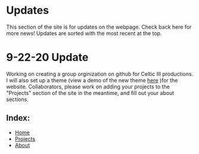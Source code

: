 # Updates
This section of the site is for updates on the webpage. Check back here for more news! Updates are sorted with the most recent at the top.

# 9-22-20 Update
Working on creating a group orginization on github for Celtic III productions. I will also set up a theme (view a demo of the new theme [here](https://longpdo.github.io/neumorphism/)
)for the website. Collaborators, please work on adding your projects to the "Projects" section of the site in the meantime, and fill out your about sections.

## Index:
* [Home](https://c3productions.github.io)
* [Projects](https://c3productions.github.io/projects)
* [About](https://c3productions.github.io/about)
